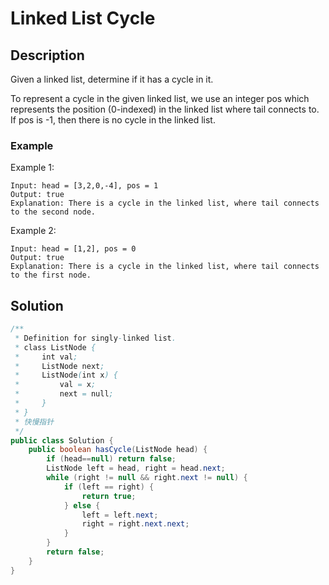 # Linked List Cycle
## Description
Given a linked list, determine if it has a cycle in it.

To represent a cycle in the given linked list, we use an integer pos which represents the position (0-indexed) in the linked list where tail connects to. If pos is -1, then there is no cycle in the linked list.

### Example
Example 1:
```
Input: head = [3,2,0,-4], pos = 1
Output: true
Explanation: There is a cycle in the linked list, where tail connects to the second node.
```

Example 2:
```
Input: head = [1,2], pos = 0
Output: true
Explanation: There is a cycle in the linked list, where tail connects to the first node.
```

## Solution
```java
/**
 * Definition for singly-linked list.
 * class ListNode {
 *     int val;
 *     ListNode next;
 *     ListNode(int x) {
 *         val = x;
 *         next = null;
 *     }
 * }
 * 快慢指针
 */
public class Solution {
    public boolean hasCycle(ListNode head) {
        if (head==null) return false;
        ListNode left = head, right = head.next;
        while (right != null && right.next != null) {
            if (left == right) {
                return true;
            } else {
                left = left.next;
                right = right.next.next;
            }
        }
        return false;
    }
}
```